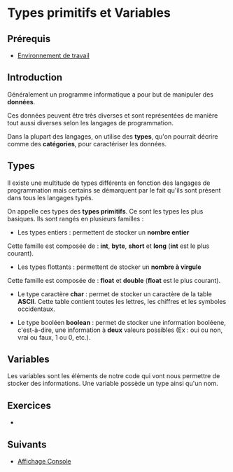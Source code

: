 # Types primitifs et Variables

## Prérequis

+ [Environnement de travail]()

## Introduction

Généralement un programme informatique a pour but de manipuler des **données**.

Ces données peuvent être très diverses et sont représentées de manière tout aussi diverses selon les langages de programmation.

Dans la plupart des langages, on utilise des **types**, qu'on pourrait décrire comme des **catégories**, pour caractériser les données.

## Types

Il existe une multitude de types différents en fonction des langages de programmation mais certains se démarquent par le fait qu'ils sont présent dans tous les langages typés.

On appelle ces types des **types primitifs**. Ce sont les types les plus basiques. Ils sont rangés en plusieurs familles :

+ Les types entiers : permettent de stocker un **nombre entier**

Cette famille est composée de : **int**, **byte**, **short** et **long** (**int** est le plus courant).

+ Les types flottants : permettent de stocker un **nombre à virgule**

Cette famille est composée de : **float** et **double** (**float** est le plus courant).

+ Le type caractère **char** : permet de stocker un caractère de la table **ASCII**. Cette table contient toutes les lettres, les chiffres et les symboles occidentaux.

+ Le type booléen **boolean** : permet de stocker une information booléene, c'est-à-dire, une information à **deux** valeurs possibles (Ex : oui ou non, vrai ou faux, 1 ou 0, etc.).

## Variables

Les variables sont les éléments de notre code qui vont nous permettre de stocker des informations. Une variable possède un type ainsi qu'un nom.

## Exercices

+

## Suivants

+ [Affichage Console]()
